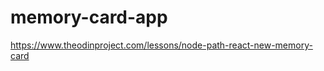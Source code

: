 # memory-card-app

https://www.theodinproject.com/lessons/node-path-react-new-memory-card

<!--

https://api.artic.edu/docs/#images
https://www.artic.edu/iiif/2/2d484387-2509-5e8e-2c43-22f9981972eb/full/843,/0/default.jpg


idea:
get 4 artworks at a time
if no click on same one four times = level pass
each click refreshes imgs in random order
add 4 more artworks and do the same till failure
need at least one unclicked artwork per refresh

bugs:
-selected art fires twice when artData changes from new level?


-->
